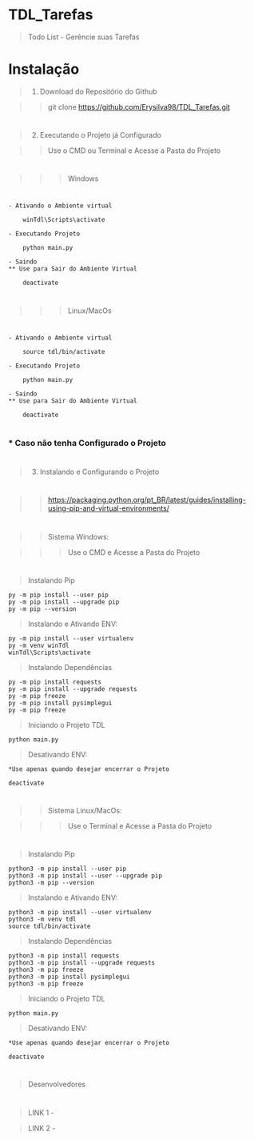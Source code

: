# TDL_Tarefas
>Todo List - Gerêncie suas Tarefas

#

# Instalação 

> 1. Download do Repositório do Github

>> git clone https://github.com/Erysilva98/TDL_Tarefas.git
#

> 2. Executando o Projeto já Configurado

>> Use o CMD ou Terminal e Acesse a Pasta do Projeto
# 
>>> Windows 
# 
    - Ativando o Ambiente virtual

        winTdl\Scripts\activate

    - Executando Projeto

        python main.py

    - Saindo
    ** Use para Sair do Ambiente Virtual

        deactivate

# 
>>> Linux/MacOs
# 
    - Ativando o Ambiente virtual

        source tdl/bin/activate

    - Executando Projeto

        python main.py

    - Saindo
    ** Use para Sair do Ambiente Virtual

        deactivate

# 
### * Caso não tenha Configurado o Projeto 
# 
> 3. Instalando e Configurando o Projeto
# 
>> https://packaging.python.org/pt_BR/latest/guides/installing-using-pip-and-virtual-environments/
# 
>> Sistema Windows: 

>>> Use o CMD e Acesse a Pasta do Projeto
# 
> Instalando Pip 

    py -m pip install --user pip
    py -m pip install --upgrade pip
    py -m pip --version

> Instalando e Ativando ENV:

    py -m pip install --user virtualenv
    py -m venv winTdl
    winTdl\Scripts\activate

> Instalando Dependências

    py -m pip install requests
    py -m pip install --upgrade requests
    py -m pip freeze
    py -m pip install pysimplegui
    py -m pip freeze
    
> Iniciando o Projeto TDL

    python main.py

> Desativando ENV:

    *Use apenas quando desejar encerrar o Projeto

    deactivate

# 

>> Sistema Linux/MacOs:

>>> Use o Terminal e Acesse a Pasta do Projeto
# 
> Instalando Pip 

    python3 -m pip install --user pip
    python3 -m pip install --user --upgrade pip
    python3 -m pip --version

> Instalando e Ativando ENV:

    python3 -m pip install --user virtualenv
    python3 -m venv tdl
    source tdl/bin/activate

> Instalando Dependências

    python3 -m pip install requests
    python3 -m pip install --upgrade requests
    python3 -m pip freeze
    python3 -m pip install pysimplegui
    python3 -m pip freeze
    
> Iniciando o Projeto TDL

    python main.py

> Desativando ENV:

    *Use apenas quando desejar encerrar o Projeto

    deactivate

# 
>Desenvolvedores
#
> LINK 1 - 

> LINK 2 - 
#